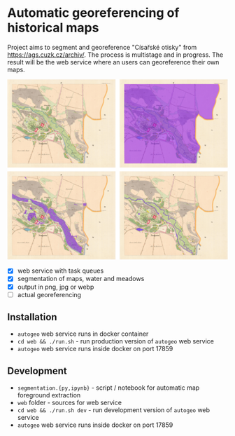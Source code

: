 # Automatic georeferencing of historical maps

Project aims to segment and georeference "Císařské otisky" from https://ags.cuzk.cz/archiv/. The process is multistage and in progress. The result will be the web service where an users can georeference their own maps.

![segmentation](https://github.com/Living-Landscape/autogeo/blob/d51055e019b3b07fc72cb8224718e6a1b502fc99/docs/segmentation.png)

 * [x] web service with task queues
 * [x] segmentation of maps, water and meadows
 * [x] output in png, jpg or webp
 * [ ] actual georeferencing

## Installation

 * `autogeo` web service runs in docker container
 * `cd web && ./run.sh` - run production version of `autogeo` web service
 * `autogeo` web service runs inside docker on port 17859

## Development
 * `segmentation.{py,ipynb}` - script / notebook for automatic map foreground extraction
 * `web` folder - sources for web service
 * `cd web && ./run.sh dev` - run development version of `autogeo` web service
 * `autogeo` web service runs inside docker on port 17859
